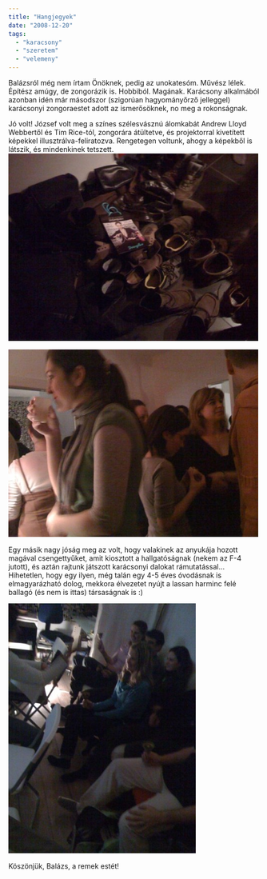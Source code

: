 ```yaml
---
title: "Hangjegyek"
date: "2008-12-20"
tags: 
  - "karacsony"
  - "szeretem"
  - "velemeny"
---
```


Balázsról még nem írtam Önöknek, pedig az unokatesóm. Művész lélek. Építész amúgy, de zongorázik is. Hobbiból. Magának. Karácsony alkalmából azonban idén már másodszor (szigorúan hagyományőrző jelleggel) karácsonyi zongoraestet adott az ismerősöknek, no meg a rokonságnak.

Jó volt! József volt meg a színes szélesvásznú álomkabát Andrew Lloyd Webbertől és Tim Rice-tól, zongorára átültetve, és projektorral kivetített képekkel illusztrálva-feliratozva. Rengetegen voltunk, ahogy a képekből is látszik, és mindenkinek tetszett. ![l-640-480-312f67b0-7be8-482b-aa13-ee56b745c476](images/l-640-480-312f67b0-7be8-482b-aa13-ee56b745c476-500x375.jpeg)

![l-640-480-d1a44488-574a-4dc8-852e-e083946b8d6e](images/l-640-480-d1a44488-574a-4dc8-852e-e083946b8d6e-500x375.jpeg)

Egy másik nagy jóság meg az volt, hogy valakinek az anyukája hozott magával csengettyűket, amit kiosztott a hallgatóságnak (nekem az F-4 jutott), és aztán rajtunk játszott karácsonyi dalokat rámutatással... Hihetetlen, hogy egy ilyen, még talán egy 4-5 éves óvodásnak is elmagyarázható dolog, mekkora élvezetet nyújt a lassan harminc felé ballagó (és nem is ittas) társaságnak is :)

![p-640-480-c929bfd3-a3e9-4751-ae6a-db7f1568e772](images/p-640-480-c929bfd3-a3e9-4751-ae6a-db7f1568e772-375x500.jpeg)

Köszönjük, Balázs, a remek estét!
